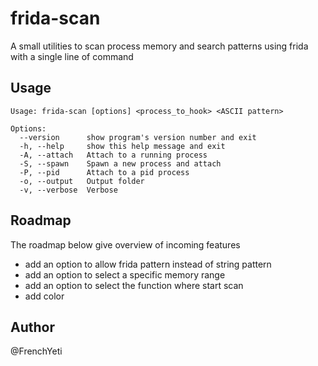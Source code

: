 # frida-scan
A small utilities to scan process memory and search patterns using frida with a single line of command


## Usage
```
Usage: frida-scan [options] <process_to_hook> <ASCII pattern>

Options:
  --version      show program's version number and exit
  -h, --help     show this help message and exit
  -A, --attach   Attach to a running process
  -S, --spawn    Spawn a new process and attach
  -P, --pid      Attach to a pid process
  -o, --output   Output folder
  -v, --verbose  Verbose
```

## Roadmap
The roadmap below give overview of incoming features
- add an option to allow frida pattern instead of string pattern
- add an option to select a specific memory range
- add an option to select the function where start scan
- add color

## Author
@FrenchYeti
